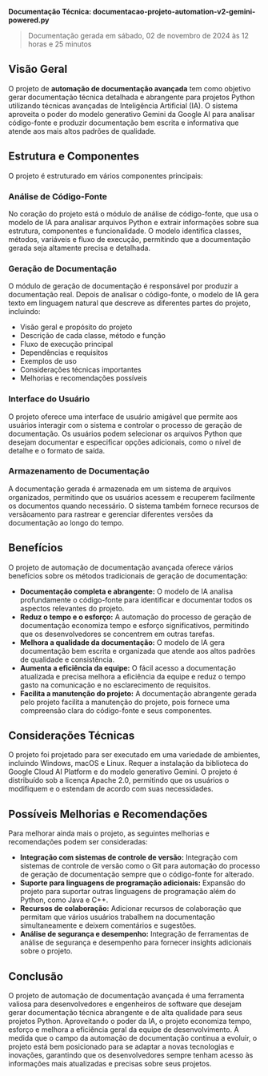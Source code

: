 **Documentação Técnica: documentacao-projeto-automation-v2-gemini-powered.py**

> Documentação gerada em sábado, 02 de novembro de 2024 às 12 horas e 25 minutos

## Visão Geral

O projeto de **automação de documentação avançada** tem como objetivo gerar documentação técnica detalhada e abrangente para projetos Python utilizando técnicas avançadas de Inteligência Artificial (IA). O sistema aproveita o poder do modelo generativo Gemini da Google AI para analisar código-fonte e produzir documentação bem escrita e informativa que atende aos mais altos padrões de qualidade.

## Estrutura e Componentes

O projeto é estruturado em vários componentes principais:

### Análise de Código-Fonte

No coração do projeto está o módulo de análise de código-fonte, que usa o modelo de IA para analisar arquivos Python e extrair informações sobre sua estrutura, componentes e funcionalidade. O modelo identifica classes, métodos, variáveis e fluxo de execução, permitindo que a documentação gerada seja altamente precisa e detalhada.

### Geração de Documentação

O módulo de geração de documentação é responsável por produzir a documentação real. Depois de analisar o código-fonte, o modelo de IA gera texto em linguagem natural que descreve as diferentes partes do projeto, incluindo:

- Visão geral e propósito do projeto
- Descrição de cada classe, método e função
- Fluxo de execução principal
- Dependências e requisitos
- Exemplos de uso
- Considerações técnicas importantes
- Melhorias e recomendações possíveis

### Interface do Usuário

O projeto oferece uma interface de usuário amigável que permite aos usuários interagir com o sistema e controlar o processo de geração de documentação. Os usuários podem selecionar os arquivos Python que desejam documentar e especificar opções adicionais, como o nível de detalhe e o formato de saída.

### Armazenamento de Documentação

A documentação gerada é armazenada em um sistema de arquivos organizados, permitindo que os usuários acessem e recuperem facilmente os documentos quando necessário. O sistema também fornece recursos de versãoamento para rastrear e gerenciar diferentes versões da documentação ao longo do tempo.

## Benefícios

O projeto de automação de documentação avançada oferece vários benefícios sobre os métodos tradicionais de geração de documentação:

- **Documentação completa e abrangente:** O modelo de IA analisa profundamente o código-fonte para identificar e documentar todos os aspectos relevantes do projeto.
- **Reduz o tempo e o esforço:** A automação do processo de geração de documentação economiza tempo e esforço significativos, permitindo que os desenvolvedores se concentrem em outras tarefas.
- **Melhora a qualidade da documentação:** O modelo de IA gera documentação bem escrita e organizada que atende aos altos padrões de qualidade e consistência.
- **Aumenta a eficiência da equipe:** O fácil acesso a documentação atualizada e precisa melhora a eficiência da equipe e reduz o tempo gasto na comunicação e no esclarecimento de requisitos.
- **Facilita a manutenção do projeto:** A documentação abrangente gerada pelo projeto facilita a manutenção do projeto, pois fornece uma compreensão clara do código-fonte e seus componentes.

## Considerações Técnicas

O projeto foi projetado para ser executado em uma variedade de ambientes, incluindo Windows, macOS e Linux. Requer a instalação da biblioteca do Google Cloud AI Platform e do modelo generativo Gemini. O projeto é distribuído sob a licença Apache 2.0, permitindo que os usuários o modifiquem e o estendam de acordo com suas necessidades.

## Possíveis Melhorias e Recomendações

Para melhorar ainda mais o projeto, as seguintes melhorias e recomendações podem ser consideradas:

- **Integração com sistemas de controle de versão:** Integração com sistemas de controle de versão como o Git para automação do processo de geração de documentação sempre que o código-fonte for alterado.
- **Suporte para linguagens de programação adicionais:** Expansão do projeto para suportar outras linguagens de programação além do Python, como Java e C++.
- **Recursos de colaboração:** Adicionar recursos de colaboração que permitam que vários usuários trabalhem na documentação simultaneamente e deixem comentários e sugestões.
- **Análise de segurança e desempenho:** Integração de ferramentas de análise de segurança e desempenho para fornecer insights adicionais sobre o projeto.

## Conclusão

O projeto de automação de documentação avançada é uma ferramenta valiosa para desenvolvedores e engenheiros de software que desejam gerar documentação técnica abrangente e de alta qualidade para seus projetos Python. Aproveitando o poder da IA, o projeto economiza tempo, esforço e melhora a eficiência geral da equipe de desenvolvimento. À medida que o campo da automação de documentação continua a evoluir, o projeto está bem posicionado para se adaptar a novas tecnologias e inovações, garantindo que os desenvolvedores sempre tenham acesso às informações mais atualizadas e precisas sobre seus projetos.